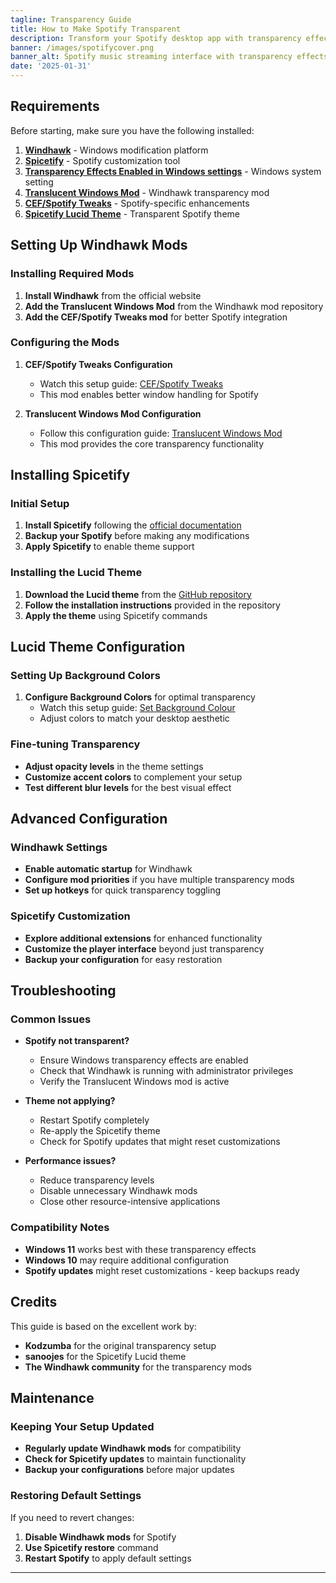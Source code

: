 ```yaml
---
tagline: Transparency Guide
title: How to Make Spotify Transparent
description: Transform your Spotify desktop app with transparency effects using Windhawk and Spicetify
banner: /images/spotifycover.png
banner_alt: Spotify music streaming interface with transparency effects
date: '2025-01-31'
---
```




## Requirements

Before starting, make sure you have the following installed:

1. **[Windhawk](https://windhawk.net/)** - Windows modification platform
2. **[Spicetify](https://spicetify.app/docs/getting-started/)** - Spotify customization tool
3. **[Transparency Effects Enabled in Windows settings](https://de4uth.org/TransparencyEffects.png)** - Windows system setting
4. **[Translucent Windows Mod](https://windhawk.net/mods/translucent-windows)** - Windhawk transparency mod
5. **[CEF/Spotify Tweaks](https://windhawk.net/mods/cef-titlebar-enabler-universal)** - Spotify-specific enhancements
6. **[Spicetify Lucid Theme](https://github.com/sanoojes/Spicetify-Lucid#installation)** - Transparent Spotify theme

## Setting Up Windhawk Mods

### Installing Required Mods

1. **Install Windhawk** from the official website
2. **Add the Translucent Windows Mod** from the Windhawk mod repository
3. **Add the CEF/Spotify Tweaks mod** for better Spotify integration

### Configuring the Mods

1. **CEF/Spotify Tweaks Configuration**
   - Watch this setup guide: [CEF/Spotify Tweaks](https://de4uth.org/spotifyconfig.mp4)
   - This mod enables better window handling for Spotify

2. **Translucent Windows Mod Configuration**
   - Follow this configuration guide: [Translucent Windows Mod](https://de4uth.org/wtconfig.mp4)
   - This mod provides the core transparency functionality

## Installing Spicetify

### Initial Setup

1. **Install Spicetify** following the [official documentation](https://spicetify.app/docs/getting-started/)
2. **Backup your Spotify** before making any modifications
3. **Apply Spicetify** to enable theme support

### Installing the Lucid Theme

1. **Download the Lucid theme** from the [GitHub repository](https://github.com/sanoojes/Spicetify-Lucid#installation)
2. **Follow the installation instructions** provided in the repository
3. **Apply the theme** using Spicetify commands

## Lucid Theme Configuration

### Setting Up Background Colors

1. **Configure Background Colors** for optimal transparency
   - Watch this setup guide: [Set Background Colour](https://de4uth.org/lucidsetup.mp4)
   - Adjust colors to match your desktop aesthetic

### Fine-tuning Transparency

- **Adjust opacity levels** in the theme settings
- **Customize accent colors** to complement your setup
- **Test different blur levels** for the best visual effect

## Advanced Configuration

### Windhawk Settings

- **Enable automatic startup** for Windhawk
- **Configure mod priorities** if you have multiple transparency mods
- **Set up hotkeys** for quick transparency toggling

### Spicetify Customization

- **Explore additional extensions** for enhanced functionality
- **Customize the player interface** beyond just transparency
- **Backup your configuration** for easy restoration

## Troubleshooting

### Common Issues

- **Spotify not transparent?** 
  - Ensure Windows transparency effects are enabled
  - Check that Windhawk is running with administrator privileges
  - Verify the Translucent Windows mod is active

- **Theme not applying?**
  - Restart Spotify completely
  - Re-apply the Spicetify theme
  - Check for Spotify updates that might reset customizations

- **Performance issues?**
  - Reduce transparency levels
  - Disable unnecessary Windhawk mods
  - Close other resource-intensive applications

### Compatibility Notes

- **Windows 11** works best with these transparency effects
- **Windows 10** may require additional configuration
- **Spotify updates** might reset customizations - keep backups ready

## Credits

This guide is based on the excellent work by:
- **Kodzumba** for the original transparency setup
- **sanoojes** for the Spicetify Lucid theme
- **The Windhawk community** for the transparency mods

## Maintenance

### Keeping Your Setup Updated

- **Regularly update Windhawk mods** for compatibility
- **Check for Spicetify updates** to maintain functionality
- **Backup your configurations** before major updates

### Restoring Default Settings

If you need to revert changes:
1. **Disable Windhawk mods** for Spotify
2. **Use Spicetify restore** command
3. **Restart Spotify** to apply default settings

---
